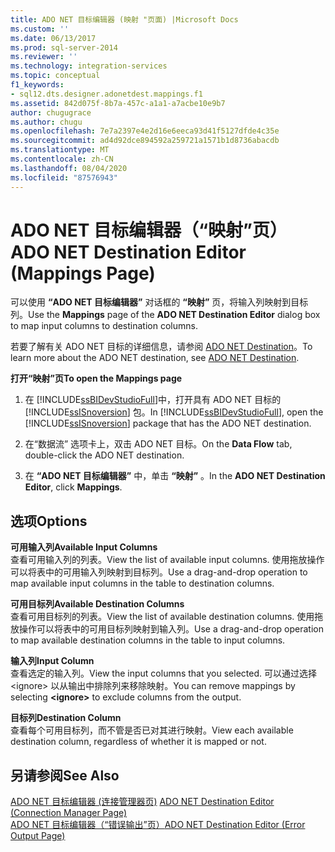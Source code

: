 ```yaml
---
title: ADO NET 目标编辑器 (映射 "页面) |Microsoft Docs
ms.custom: ''
ms.date: 06/13/2017
ms.prod: sql-server-2014
ms.reviewer: ''
ms.technology: integration-services
ms.topic: conceptual
f1_keywords:
- sql12.dts.designer.adonetdest.mappings.f1
ms.assetid: 842d075f-8b7a-457c-a1a1-a7acbe10e9b7
author: chugugrace
ms.author: chugu
ms.openlocfilehash: 7e7a2397e4e2d16e6eeca93d41f5127dfde4c35e
ms.sourcegitcommit: ad4d92dce894592a259721a1571b1d8736abacdb
ms.translationtype: MT
ms.contentlocale: zh-CN
ms.lasthandoff: 08/04/2020
ms.locfileid: "87576943"
---
```

# <a name="ado-net-destination-editor-mappings-page"></a><span data-ttu-id="46d70-102">ADO NET 目标编辑器（“映射”页）</span><span class="sxs-lookup"><span data-stu-id="46d70-102">ADO NET Destination Editor (Mappings Page)</span></span>
  <span data-ttu-id="46d70-103">可以使用 **“ADO NET 目标编辑器”** 对话框的 **“映射”** 页，将输入列映射到目标列。</span><span class="sxs-lookup"><span data-stu-id="46d70-103">Use the **Mappings** page of the **ADO NET Destination Editor** dialog box to map input columns to destination columns.</span></span>  
  
 <span data-ttu-id="46d70-104">若要了解有关 ADO NET 目标的详细信息，请参阅 [ADO NET Destination](data-flow/ado-net-destination.md)。</span><span class="sxs-lookup"><span data-stu-id="46d70-104">To learn more about the ADO NET destination, see [ADO NET Destination](data-flow/ado-net-destination.md).</span></span>  
  
 <span data-ttu-id="46d70-105">**打开“映射”页**</span><span class="sxs-lookup"><span data-stu-id="46d70-105">**To open the Mappings page**</span></span>  
  
1.  <span data-ttu-id="46d70-106">在 [!INCLUDE[ssBIDevStudioFull](../includes/ssbidevstudiofull-md.md)]中，打开具有 ADO NET 目标的 [!INCLUDE[ssISnoversion](../includes/ssisnoversion-md.md)] 包。</span><span class="sxs-lookup"><span data-stu-id="46d70-106">In [!INCLUDE[ssBIDevStudioFull](../includes/ssbidevstudiofull-md.md)], open the [!INCLUDE[ssISnoversion](../includes/ssisnoversion-md.md)] package that has the ADO NET destination.</span></span>  
  
2.  <span data-ttu-id="46d70-107">在“数据流”  选项卡上，双击 ADO NET 目标。</span><span class="sxs-lookup"><span data-stu-id="46d70-107">On the **Data Flow** tab, double-click the ADO NET destination.</span></span>  
  
3.  <span data-ttu-id="46d70-108">在 **“ADO NET 目标编辑器”** 中，单击 **“映射”** 。</span><span class="sxs-lookup"><span data-stu-id="46d70-108">In the **ADO NET Destination Editor**, click **Mappings**.</span></span>  
  
## <a name="options"></a><span data-ttu-id="46d70-109">选项</span><span class="sxs-lookup"><span data-stu-id="46d70-109">Options</span></span>  
 <span data-ttu-id="46d70-110">**可用输入列**</span><span class="sxs-lookup"><span data-stu-id="46d70-110">**Available Input Columns**</span></span>  
 <span data-ttu-id="46d70-111">查看可用输入列的列表。</span><span class="sxs-lookup"><span data-stu-id="46d70-111">View the list of available input columns.</span></span> <span data-ttu-id="46d70-112">使用拖放操作可以将表中的可用输入列映射到目标列。</span><span class="sxs-lookup"><span data-stu-id="46d70-112">Use a drag-and-drop operation to map available input columns in the table to destination columns.</span></span>  
  
 <span data-ttu-id="46d70-113">**可用目标列**</span><span class="sxs-lookup"><span data-stu-id="46d70-113">**Available Destination Columns**</span></span>  
 <span data-ttu-id="46d70-114">查看可用目标列的列表。</span><span class="sxs-lookup"><span data-stu-id="46d70-114">View the list of available destination columns.</span></span> <span data-ttu-id="46d70-115">使用拖放操作可以将表中的可用目标列映射到输入列。</span><span class="sxs-lookup"><span data-stu-id="46d70-115">Use a drag-and-drop operation to map available destination columns in the table to input columns.</span></span>  
  
 <span data-ttu-id="46d70-116">**输入列**</span><span class="sxs-lookup"><span data-stu-id="46d70-116">**Input Column**</span></span>  
 <span data-ttu-id="46d70-117">查看选定的输入列。</span><span class="sxs-lookup"><span data-stu-id="46d70-117">View the input columns that you selected.</span></span> <span data-ttu-id="46d70-118">可以通过选择 \<ignore> 以从输出中排除列来移除映射。</span><span class="sxs-lookup"><span data-stu-id="46d70-118">You can remove mappings by selecting **\<ignore>** to exclude columns from the output.</span></span>  
  
 <span data-ttu-id="46d70-119">**目标列**</span><span class="sxs-lookup"><span data-stu-id="46d70-119">**Destination Column**</span></span>  
 <span data-ttu-id="46d70-120">查看每个可用目标列，而不管是否已对其进行映射。</span><span class="sxs-lookup"><span data-stu-id="46d70-120">View each available destination column, regardless of whether it is mapped or not.</span></span>  
  
## <a name="see-also"></a><span data-ttu-id="46d70-121">另请参阅</span><span class="sxs-lookup"><span data-stu-id="46d70-121">See Also</span></span>  
 <span data-ttu-id="46d70-122">[ADO NET 目标编辑器 &#40;连接管理器页&#41;](../../2014/integration-services/ado-net-destination-editor-connection-manager-page.md) </span><span class="sxs-lookup"><span data-stu-id="46d70-122">[ADO NET Destination Editor &#40;Connection Manager Page&#41;](../../2014/integration-services/ado-net-destination-editor-connection-manager-page.md) </span></span>  
 [<span data-ttu-id="46d70-123">ADO NET 目标编辑器（“错误输出”页）</span><span class="sxs-lookup"><span data-stu-id="46d70-123">ADO NET Destination Editor &#40;Error Output Page&#41;</span></span>](../../2014/integration-services/ado-net-destination-editor-error-output-page.md)  
  
  
